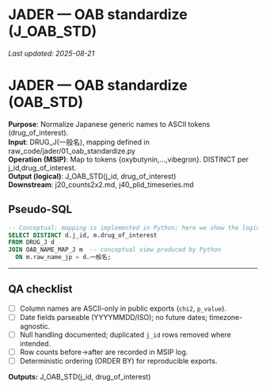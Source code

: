 # JADER — OAB standardize (J_OAB_STD)

_Last updated: 2025-08-21_

# JADER — OAB standardize (OAB_STD)

**Purpose**: Normalize Japanese generic names to ASCII tokens (drug_of_interest).  
**Input**: DRUG_J(一般名), mapping defined in raw_code/jader/01_oab_standardize.py  
**Operation (MSIP)**: Map to tokens {oxybutynin,…,vibegron}. DISTINCT per j_id,drug_of_interest.  
**Output (logical)**: J_OAB_STD(j_id, drug_of_interest)  
**Downstream**: j20_counts2x2.md, j40_plid_timeseries.md

## Pseudo-SQL
```sql
-- Conceptual: mapping is implemented in Python; here we show the logical result.
SELECT DISTINCT d.j_id, m.drug_of_interest
FROM DRUG_J d
JOIN OAB_NAME_MAP_J m  -- conceptual view produced by Python
  ON m.raw_name_jp = d.一般名;

```

---
## QA checklist
- [ ] Column names are ASCII-only in public exports (`chi2`, `p_value`).
- [ ] Date fields parseable (YYYYMMDD/ISO); no future dates; timezone-agnostic.
- [ ] Null handling documented; duplicated `j_id` rows removed where intended.
- [ ] Row counts before→after are recorded in MSIP log.
- [ ] Deterministic ordering (ORDER BY) for reproducible exports.

**Outputs:** J_OAB_STD(j_id, drug_of_interest)
